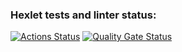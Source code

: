 ### Hexlet tests and linter status:
[![Actions Status](https://github.com/DianaLoo/java-project-99/actions/workflows/hexlet-check.yml/badge.svg)](https://github.com/DianaLoo/java-project-99/actions)
[![Quality Gate Status](https://sonarcloud.io/api/project_badges/measure?project=DianaLoo_java-project-99&metric=alert_status)](https://sonarcloud.io/summary/new_code?id=DianaLoo_java-project-99)
